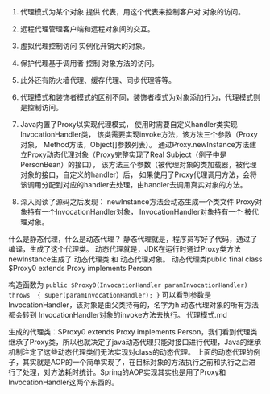 1. 代理模式为某个对象 提供 代表，用这个代表来控制客户对 对象的访问。

2. 远程代理管理客户端和远程对象间的交互。

3. 虚拟代理控制访问 实例化开销大的对象。

4. 保护代理基于调用者 控制 对象方法的访问。

5. 此外还有防火墙代理、缓存代理、同步代理等等。

6. 代理模式和装饰者模式的区别不同，装饰者模式为对象添加行为，代理模式则是控制访问。

7. Java内置了Proxy以实现代理模式，
使用时需要自定义handler类实现InvocationHandler类，
该类需要实现invoke方法，该方法三个参数（Proxy对象，
Method方法，Object[]参数列表）。
通过Proxy.newInstance方法建立Proxy动态代理对象（Proxy完整实现了Real Subject（例子中是PersonBean）的接口），
该方法三个参数（被代理对象的类加载器，被代理对象的接口，自定义的handler）后，
如果使用了Proxy代理调用方法，会将该调用分配到对应的handler去处理，由handler去调用真实对象的方法。

8. 深入阅读了源码之后发现：
newInstance方法会动态生成一个类文件
Proxy对象持有一个InvocationHandler对象，
InvocationHandler对象持有一个 被代理对象。


什么是静态代理，什么是动态代理？
静态代理就是，程序员写好了代码，通过了编译，生成了这个代理类。
动态代理就是，JDK在运行时通过Proxy类方法newInstance生成了
动态代理类  和 动态代理对象。
动态代理类public final class $Proxy0 extends Proxy implements Person

构造函数为
`public $Proxy0(InvocationHandler paramInvocationHandler)
    throws 
  {
    super(paramInvocationHandler);
  }`
可以看到参数是 InvocationHandler，该对象是由父类持有的，名字为h
动态代理对象的所有方法都会转到  InvocationHandler对象的invoke方法去执行。
代理模式.md

生成的代理类：$Proxy0 extends Proxy implements Person，我们看到代理类继承了Proxy类，所以也就决定了java动态代理只能对接口进行代理，Java的继承机制注定了这些动态代理类们无法实现对class的动态代理。
上面的动态代理的例子，其实就是AOP的一个简单实现了，在目标对象的方法执行之前和执行之后进行了处理，对方法耗时统计。Spring的AOP实现其实也是用了Proxy和InvocationHandler这两个东西的。